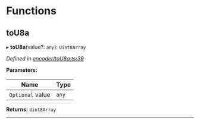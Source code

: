 

# Functions

<a id="tou8a"></a>

##  toU8a

▸ **toU8a**(value?: *`any`*): `Uint8Array`

*Defined in [encoder/toU8a.ts:39](https://github.com/polkadot-js/common/blob/5240dbc/packages/util-rlp/src/encoder/toU8a.ts#L39)*

**Parameters:**

| Name | Type |
| ------ | ------ |
| `Optional` value | `any` |

**Returns:** `Uint8Array`

___

